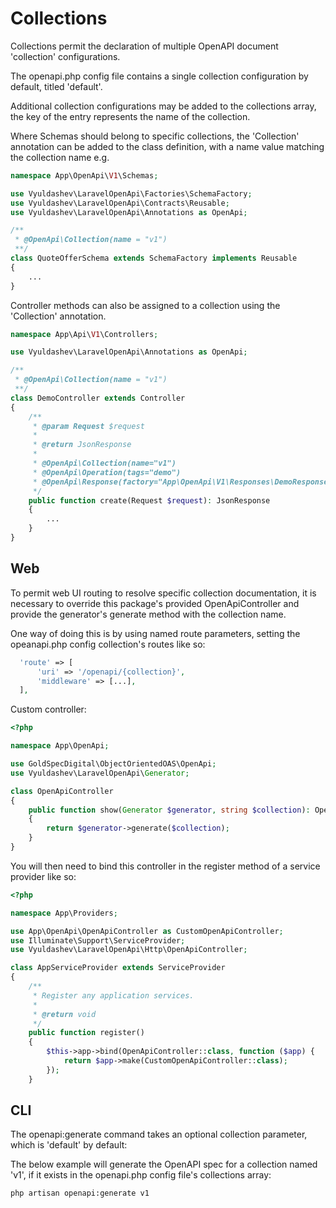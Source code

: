 # Collections

Collections permit the declaration of multiple OpenAPI document 'collection' configurations.

The openapi.php config file contains a single collection configuration by default, titled 'default'.

Additional collection configurations may be added to the collections array, the key of the entry represents the name of the collection.

Where Schemas should belong to specific collections, the 'Collection' annotation can be added to the class definition, with a name value matching the collection name e.g.

```php
namespace App\OpenApi\V1\Schemas;

use Vyuldashev\LaravelOpenApi\Factories\SchemaFactory;
use Vyuldashev\LaravelOpenApi\Contracts\Reusable;
use Vyuldashev\LaravelOpenApi\Annotations as OpenApi;

/**
 * @OpenApi\Collection(name = "v1")
 **/
class QuoteOfferSchema extends SchemaFactory implements Reusable
{
    ...
}
```

Controller methods can also be assigned to a collection using the 'Collection' annotation.

```php
namespace App\Api\V1\Controllers;

use Vyuldashev\LaravelOpenApi\Annotations as OpenApi;

/**
 * @OpenApi\Collection(name = "v1")
 **/
class DemoController extends Controller
{
    /**
     * @param Request $request
     *
     * @return JsonResponse
     *
     * @OpenApi\Collection(name="v1")
     * @OpenApi\Operation(tags="demo")
     * @OpenApi\Response(factory="App\OpenApi\V1\Responses\DemoResponse", statusCode=200)
     */
    public function create(Request $request): JsonResponse
    {
        ...
    }
}
```

## Web

To permit web UI routing to resolve specific collection documentation, it is necessary to override this package's provided OpenApiController and provide the generator's generate method with the collection name.

One way of doing this is by using named route parameters, setting the opeanapi.php config collection's routes like so:

```php
  'route' => [
      'uri' => '/openapi/{collection}',
      'middleware' => [...],
  ],
```

Custom controller:

```php
<?php

namespace App\OpenApi;

use GoldSpecDigital\ObjectOrientedOAS\OpenApi;
use Vyuldashev\LaravelOpenApi\Generator;

class OpenApiController
{
    public function show(Generator $generator, string $collection): OpenApi
    {
        return $generator->generate($collection);
    }
}
```

You will then need to bind this controller in the register method of a service provider like so:

```php
<?php

namespace App\Providers;

use App\OpenApi\OpenApiController as CustomOpenApiController;
use Illuminate\Support\ServiceProvider;
use Vyuldashev\LaravelOpenApi\Http\OpenApiController;

class AppServiceProvider extends ServiceProvider
{
    /**
     * Register any application services.
     *
     * @return void
     */
    public function register()
    {
        $this->app->bind(OpenApiController::class, function ($app) {
            return $app->make(CustomOpenApiController::class);
        });
    }
```

## CLI

The openapi:generate command takes an optional collection parameter, which is 'default' by default:

The below example will generate the OpenAPI spec for a collection named 'v1', if it exists in the openapi.php config file's collections array:

```
php artisan openapi:generate v1
```
